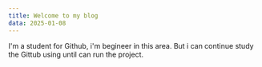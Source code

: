 ```yaml
---
title: Welcome to my blog
data: 2025-01-08
---
```

I'm a student for Github, i'm begineer in this area. 
But i can continue study the Gittub using until can run the project. 


